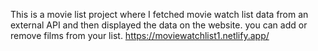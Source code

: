 This is a movie list project where I fetched movie watch list data from an external API and then displayed the data on the website. you can add or remove films from your list.                                                                                                                                                                                                     https://moviewatchlist1.netlify.app/      
 
